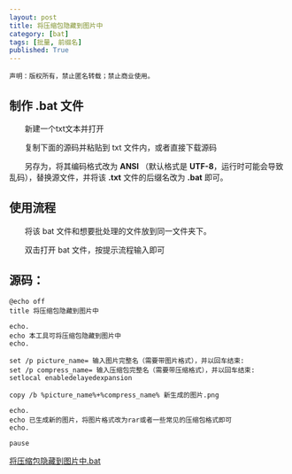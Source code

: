 ```yaml
---
layout: post
title: 将压缩包隐藏到图片中
category: [bat]
tags: [批量, 前缀名]
published: True
---
```


`声明：版权所有，禁止匿名转载；禁止商业使用。`



## 制作 .bat 文件


　　新建一个txt文本并打开

　　复制下面的源码并粘贴到 txt 文件内，或者直接下载源码

　　另存为，将其编码格式改为 **ANSI** （默认格式是 **UTF-8**，运行时可能会导致乱码），替换源文件，并将该 **.txt** 文件的后缀名改为 **.bat** 即可。





## 使用流程

　　将该 bat 文件和想要批处理的文件放到同一文件夹下。

　　双击打开 bat 文件，按提示流程输入即可





## 源码：

```ANSI
@echo off
title 将压缩包隐藏到图片中

echo.
echo 本工具可将压缩包隐藏到图片中
echo.

set /p picture_name= 输入图片完整名（需要带图片格式），并以回车结束:
set /p compress_name= 输入压缩包完整名（需要带压缩格式），并以回车结束:
setlocal enabledelayedexpansion

copy /b %picture_name%+%compress_name% 新生成的图片.png

echo.
echo 已生成新的图片，将图片格式改为rar或者一些常见的压缩包格式即可
echo.

pause
```

[将压缩包隐藏到图片中.bat](\public\img\bat\将压缩包隐藏到图片中.bat)